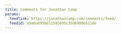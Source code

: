 ```yaml
---
title: Comments for Jonathan Camp
params:
  feedlink: https://jonathancamp.com/comments/feed/
  feedid: e9a0a695bd11592695c35d6d806511de
---
```

